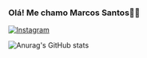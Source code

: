 ### Olá! Me chamo Marcos Santos👋🏾

[![Instagram](https://img.shields.io/badge/Instagram-E4405F?style=for-the-badge&logo=instagram&logoColor=white)](https://instagram.com/m4rcos_santtos?igshid=Yjk4NWM2ZWVkMw==)

![Anurag's GitHub stats](https://github-readme-stats.vercel.app/api?username=MarcosSantos&show_icons=true&theme=merko)

